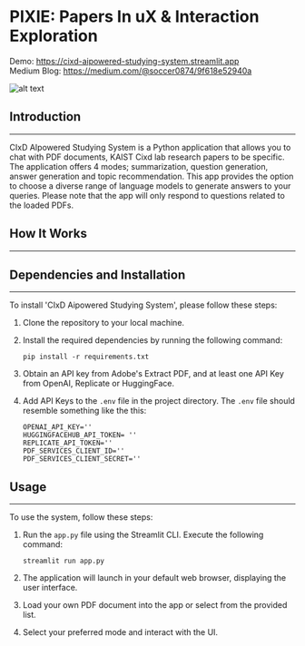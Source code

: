 # PIXIE: Papers In uX & Interaction Exploration

Demo: https://cixd-aipowered-studying-system.streamlit.app  
Medium Blog: https://medium.com/@soccer0874/9f618e52940a  

![alt text](https://github.com/syeminpark/PIXIE-Papers-In-uX-Interaction-Exploration/blob/main/PIXIE.JPG?raw=true)

## Introduction 
------------
CIxD AIpowered Studying System is a Python application that allows you to chat with PDF documents, KAIST Cixd lab research papers to be specific. The application offers 4 modes; summarization, question generation, answer generation and topic recommendation. This app provides the option to choose a diverse range of language models to generate answers to your queries. Please note that the app will only respond to questions related to the loaded PDFs.

## How It Works
------------

## Dependencies and Installation 
----------------------------
To install 'CIxD Aipowered Studying System', please follow these steps:

1. Clone the repository to your local machine.

2. Install the required dependencies by running the following command:
   ```
   pip install -r requirements.txt
   ```

3. Obtain an API key from Adobe's Extract PDF, and at least one API Key from OpenAI, Replicate or HuggingFace.
4. Add API Keys to the `.env` file in the project directory. The  `.env` file should resemble something like the this:
   ```
   OPENAI_API_KEY=''
   HUGGINGFACEHUB_API_TOKEN= ''
   REPLICATE_API_TOKEN=''
   PDF_SERVICES_CLIENT_ID=''
   PDF_SERVICES_CLIENT_SECRET=''
    ```


## Usage
-----
To use the system, follow these steps:

1. Run the `app.py` file using the Streamlit CLI. Execute the following command:
   ```
   streamlit run app.py
   ```

2. The application will launch in your default web browser, displaying the user interface.

3. Load your own PDF document into the app or select from the provided list.

4. Select your preferred mode and interact with the UI. 
